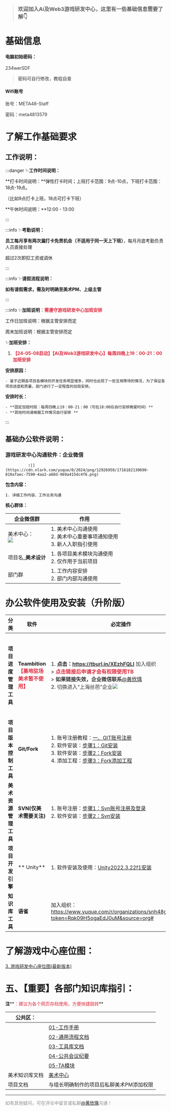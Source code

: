> ### 欢迎加入Ai及Web3游戏研发中心，这里有一些基础信息需要了解👇

# 基础信息
#### <font style="color:#1a1a1a;">电脑初始密码：</font>
<font style="color:#333333;">234werSDF</font>

> <font style="color:#333333;">密码可自行修改，教程自查</font>
>

#### <font style="color:#1a1a1a;">Wifi账号</font>
<font style="color:#333333;">账号：META48-Staff</font>

<font style="color:#333333;">密码：meta4813579</font>



# 了解工作基础要求
## 工作说明：
:::danger
✨**工作时间说明：**

**打卡时间说明：**弹性打卡时间；上班打卡范围：9点-10点，下班打卡范围：18点-19点。

（比如9点打卡上班，18点可打卡下班）

**午休时间说明：**12:00 - 13:00  

:::

:::info
✨**考勤说明：**

**员工每月享有两次漏打卡免责机会（不适用于同一天上下班）**，每月月底考勤负责人员直接处理

超过2次即扣工资或调休

:::

:::info
✨**请假流程说明：**

**如有请假需求，需及时明确至美术PM、上级主管**

:::

:::info
✨**加班说明**：**<font style="color:#DF2A3F;">需遵守游戏研发中心加班安排</font>**

工作日加班说明：根据主管安排而定

周末加班说明：根据主管安排而定

✨**加班安排：**

1. **<font style="color:#DF2A3F;">【24-05-08启动】【Ai及Web3游戏研发中心】每周四晚上19：00-21：00加班安排</font>**

**安排原因：**

    - 鉴于近期各项目各模块的开发任务明显增多，同时也出现了一些互相等待的情况，为了保证各项目进度和质量，部门进行了一定程度的加班安排。

**安排时长：**

    - **固定加班时段：每周四晚上19：00-21：00（可在18:00后自行安排晚餐时间）**
    - **其他时间请根据工作情况自行安排 **

:::



## 基础办公软件说明：
### 游戏研发中心沟通软件：企业微信
              ![](https://cdn.nlark.com/yuque/0/2024/png/12926950/1716182130690-810afaec-7590-4aa2-a68d-969a415dc4f6.png)

**包含内容：**

    1. 详细工作内容、工作业务沟通

**核心群体：**

| **企业微信群** | **作用** |
| --- | --- |
| 美术中心：<br/>![](https://cdn.nlark.com/yuque/0/2024/png/12926950/1717486964054-51ef8940-b5a0-49a5-9e6d-1648cd497d6c.png) | 1. 美术中心沟通使用<br/>2. 美术中心重要事项通知使用<br/>3. 新人入职指引使用 |
| 项目名_**美术设计** | 1. 各项目美术模块沟通使用<br/>2. 仅作用于当前项目 |
| 部门群 | 1. 工作内容安排<br/>2. 部门内部沟通使用 |




# 办公软件使用及安装（升阶版）


| **分类** | **软件** | **必定操作** | **流程/规范** |
| :---: | --- | --- | --- |
| **项目进度管理工具** | **Teambition**<br/>**<font style="color:#DF2A3F;">【基地驻场美术暂不使用】</font>** | 1. **点击：**[**<font style="color:#333333;">https://tburl.in/XEzhFQLI</font>**](https://tburl.in/XEzhFQLI)**<font style="color:#333333;"> </font>**<font style="color:#333333;">加入组织</font><br/>> **<font style="color:#DF2A3F;">点击链接后申请才会有权限使用TB</font>**<br/>> **<font style="color:#333333;">如果链接失效，企业微信联系</font>**[@黄欣瑀](undefined/huangxinyu-1wuda)<br/> 2. <font style="color:#333333;">切换进入“上海丝芭”企业</font>![](https://cdn.nlark.com/yuque/0/2024/png/12926950/1712457827718-412eb346-0262-4f50-b6e3-fae6d19f6a3b.png) | 1. 每日工作内容要有TB工单体现，具体工作内容要有工时评估<br/>2. 详细操作流程及规范：[Teambition帮助手册](https://snh48group.yuque.com/org-wiki-snh48group-ec9yge/rgqlf2/lyrd22x97yqzrpp3#MGcit) |
| **项目版本控制工具** | **Git/Fork** | 1. 账号注册教程：[一、GIT账号注册](https://snh48group.yuque.com/org-wiki-snh48group-ec9yge/rgqlf2/dcz0uyeq0585t8uh)<br/>2. 软件安装：[步骤1：Git安装](https://snh48group.yuque.com/org-wiki-snh48group-ec9yge/rgqlf2/igq00ma7wg81rtn7)<br/>3. 软件安装：[步骤2：Fork安装](https://snh48group.yuque.com/org-wiki-snh48group-ec9yge/rgqlf2/zdlly6bsrntqicxv)<br/>4. 添加工程：[步骤3：Fork添加工程](https://snh48group.yuque.com/org-wiki-snh48group-ec9yge/rgqlf2/yqcimzlqptplhgb2) | [Git（Fork）帮助手册目录](https://snh48group.yuque.com/org-wiki-snh48group-ec9yge/rgqlf2/ky81340utfpgip2l)文档汇总 |
| **<font style="color:#1a1a1a;">美术资源管理工具</font>** | **SVN(仅美术需要关注)** | 1. 账号注册：[步骤1：Svn账号注册及登录](https://snh48group.yuque.com/org-wiki-snh48group-ec9yge/rgqlf2/pm1lfogt7orntxb8)<br/>2. 软件安装：[步骤2：Svn安装](https://snh48group.yuque.com/org-wiki-snh48group-ec9yge/rgqlf2/zmh21gzl8guth0a3) | [Svn（美术资源管理工具）](https://snh48group.yuque.com/org-wiki-snh48group-ec9yge/rgqlf2/ntdsdf44beq1ozyv)文档汇总<br/>[【Svn】Svn各项目目录地址](https://snh48group.yuque.com/org-wiki-snh48group-ec9yge/rgqlf2/ec26mevzwi6y7k7o) |
| **项目开发引擎** | **      Unity** | 1. 软件安装及使用：[Unity2022.3.22f1安装](https://snh48group.yuque.com/org-wiki-snh48group-ec9yge/rgqlf2/mim4zebaestg66i6) | [Unity](https://snh48group.yuque.com/org-wiki-snh48group-ec9yge/rgqlf2/oaisyhdd0bbulcdo) 文档汇总 |
| **知识库工具** | **语雀** | 加入组织： <font style="color:rgb(38, 38, 38);">https://www.yuque.com/r/organizations/snh48group/join?token=Rqk09H5ogaEdJ0uM&source=org# </font> |  |






# 了解游戏中心座位图：
[3.  游戏研发中心座位图(最新版本)](https://snh48group.yuque.com/org-wiki-snh48group-ec9yge/sgi7rt/vibewt6r1s6k7vpa)

# 五、【重要】各部门知识库指引：
**注****<font style="color:#DF2A3F;">：建议为各个网页存档使用，方便快捷跳转</font>**

| 公共区： | |
| --- | --- |
| | [01-工作手册](https://snh48group.yuque.com/org-wiki-snh48group-ec9yge/sgi7rt) |
| | [02-通用流程文档](https://snh48group.yuque.com/org-wiki-snh48group-ec9yge/acrtcp) |
| | [03-工具库文档](https://snh48group.yuque.com/org-wiki-snh48group-ec9yge/rgqlf2) |
| | [04-公共会议纪要](https://snh48group.yuque.com/org-wiki-snh48group-ec9yge/baqudg) |
| | [05-TA模块](https://snh48group.yuque.com/org-wiki-snh48group-ec9yge/wxfe39) |
| 美术知识库文档 | [美术中心](https://snh48group.yuque.com/dpatt3)  |
| 项目文档 | 与组长明确制作的项目后私聊美术PM添加权限 |






---

<font style="color:#8A8F8D;">如有其他疑问，可在评论中留言或私聊</font>[@黄欣瑀](undefined/huangxinyu-1wuda)<font style="color:#8A8F8D;">沟通！</font>

